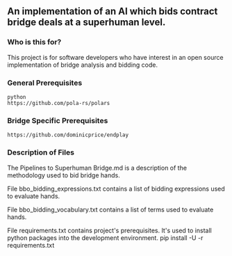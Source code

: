 ## An implementation of an AI which bids contract bridge deals at a superhuman level.

### Who is this for?
This project is for software developers who have interest in an open source implementation of bridge analysis and bidding code.

### General Prerequisites
    python
    https://github.com/pola-rs/polars

### Bridge Specific Prerequisites
    https://github.com/dominicprice/endplay

### Description of Files

The Pipelines to Superhuman Bridge.md is a description of the methodology used to bid bridge hands.

File bbo_bidding_expressions.txt contains a list of bidding expressions used to evaluate hands.

File bbo_bidding_vocabulary.txt contains a list of terms used to evaluate hands.

File requirements.txt contains project's prerequisites. It's used to install python packages into the development environment.
    pip install -U -r requirements.txt

